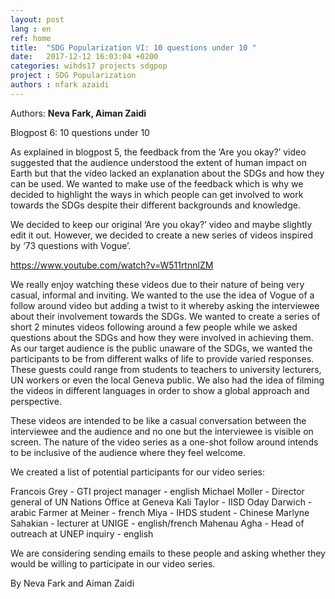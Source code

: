```yaml
---
layout: post
lang : en
ref: home
title:  "SDG Popularization VI: 10 questions under 10 "
date:   2017-12-12 16:03:04 +0200
categories: wihds17 projects sdgpop
project : SDG Popularization
authors : nfark azaidi
---
```


Authors: **Neva Fark, Aiman Zaidi**

Blogpost 6: 10 questions under 10

As explained in blogpost 5, the feedback from the ‘Are you okay?’ video suggested that the audience understood the extent of human impact on Earth but that the video lacked an explanation about the SDGs and how they can be used. We wanted to make use of the feedback which is why we decided to highlight the ways in which people can get involved to work towards the SDGs despite their different backgrounds and knowledge.

We decided to keep our original ‘Are you okay?’ video and maybe slightly edit it out. However, we decided to create a new series of videos inspired by ‘73 questions with Vogue’. 

https://www.youtube.com/watch?v=W511rtnnlZM

We really enjoy watching these videos due to their nature of being very casual, informal and inviting. We wanted to the use the idea of Vogue of a follow around video but adding a twist to it whereby asking the interviewee about their involvement towards the SDGs. We wanted to create a series of short 2 minutes videos following around a few people while we asked questions about the SDGs and how they were involved in achieving them. As our target audience is the public unaware of the SDGs, we wanted the participants to be from different walks of life to provide varied responses. These guests could range from students to teachers to university lecturers, UN workers or even the local Geneva public. We also had the idea of filming the videos in different languages in order to show a global approach and perspective. 

These videos are intended to be like a casual conversation between the interviewee and the audience and no one but the interviewee is visible on screen. The nature of the video series as a one-shot follow around intends to be inclusive of the audience where they feel welcome.

We created a list of potential participants for our video series:

Francois Grey - GTI project manager - english
Michael Moller - Director general of UN Nations Office at Geneva 
Kali Taylor - IISD
Oday Darwich - arabic
Farmer at Meiner - french
Miya - IHDS student - Chinese
Marlyne Sahakian - lecturer at UNIGE - english/french
Mahenau Agha - Head of outreach at UNEP inquiry - english

We are considering sending emails to these people and asking whether they would be willing to participate in our video series.

By Neva Fark and Aiman Zaidi 
